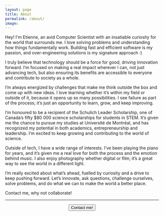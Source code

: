 ```yaml
---
layout: page
title: About
permalink: /about/
image:
---
```


Hey! I'm Etienne, an avid Computer Scientist with an insatiable curiosity for the world that surrounds me. I love solving problems and understanding how things fundamentally work. Building fast and efficient software is my passion, and over-engineering solutions is my signature approach :)

I truly believe that technology should be a force for good, driving innovation forward. I’m focused on making a real impact wherever I can, not just advancing tech, but also ensuring its benefits are accessible to everyone and contribute to society as a whole.

I’m always energized by challenges that make me think outside the box and come up with new ideas. I love learning whether it’s within my field or outside of it, because it opens up so many possibilities. I see failure as part of the process; it’s just an opportunity to learn, grow, and keep improving.

I’m honoured to be a recipient of the Schulich Leader Scholarship, one of Canada’s fifty \$80 000 science scholarships for students in STEM. It’s given me the chance to pursue my studies at Université de Montréal, and has recognized my potential in both academics, entrepreneurship and leadership. I’m excited to keep growing and contributing to the world of science.

Outside of tech, I have a wide range of interests. I’ve been playing the piano for years, and it’s given me a real love for both the process and the emotion behind music. I also enjoy photography whether digital or film; it’s a great way to see the world in a different light.

I’m really excited about what’s ahead, fuelled by curiosity and a drive to keep pushing forward. Let’s innovate, ask questions, challenge ourselves, solve problems, and do what we can to make the world a better place.

Contact me, why not collaborate!

---

<div style="text-align:center">
	<button class="button button--small" onclick="location.href='{{site.baseurl}}/contact/';" type="button">Contact me!</button>
</div>
